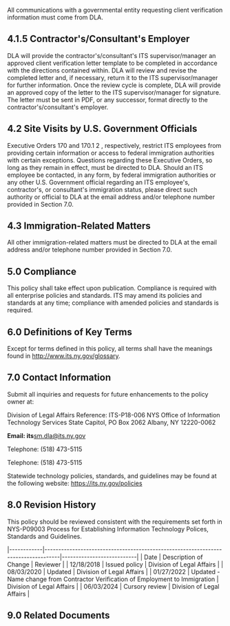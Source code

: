 All communications with a governmental entity requesting client verification information must come from DLA.

## **4.1.5 Contractor's/Consultant's Employer**

DLA will provide the contractor's/consultant's ITS supervisor/manager an approved client verification letter template to be completed in accordance with the directions contained within. DLA will review and revise the completed letter and, if necessary, return it to the ITS supervisor/manager for further information. Once the review cycle is complete, DLA will provide an approved copy of the letter to the ITS supervisor/manager for signature. The letter must be sent in PDF, or any successor, format directly to the contractor's/consultant's employer.

## **4.2 Site Visits by U.S. Government Officials**

Executive Orders 170 and 170.1 2 , respectively, restrict ITS employees from providing certain information or access to federal immigration authorities with certain exceptions. Questions regarding these Executive Orders, so long as they remain in effect, must be directed to DLA. Should an ITS employee be contacted, in any form, by federal immigration authorities or any other U.S. Government official regarding an ITS employee's, contractor's, or consultant's immigration status, please direct such authority or official to DLA at the email address and/or telephone number provided in Section 7.0.

## **4.3 Immigration-Related Matters**

All other immigration-related matters must be directed to DLA at the email address and/or telephone number provided in Section 7.0.

## **5.0 Compliance**

This policy shall take effect upon publication. Compliance is required with all enterprise policies and standards. ITS may amend its policies and standards at any time; compliance with amended policies and standards is required.

## **6.0 Definitions of Key Terms**

Except for terms defined in this policy, all terms shall have the meanings found in http://www.its.ny.gov/glossary.

## **7.0 Contact Information**

Submit all inquiries and requests for future enhancements to the policy owner at:

Division of Legal Affairs Reference: ITS-P18-006 NYS Office of Information Technology Services State Capitol, PO Box 2062 Albany, NY 12220-0062

**Email: its**sm.dla@its.ny.gov

Telephone: (518) 473-5115

Telephone: (518) 473-5115

Statewide technology policies, standards, and guidelines may be found at the following website: https://its.ny.gov/policies

## **8.0 Revision History**

This policy should be reviewed consistent with the requirements set forth in NYS-P09003 Process for Establishing Information Technology Polices, Standards and Guidelines.

|------------|-----------------------------------------------------------------------------------|---------------------------|
| Date       | Description of Change                                                             | Reviewer                  |
| 12/18/2018 | Issued policy                                                                     | Division of Legal Affairs |
| 08/03/2020 | Updated                                                                           | Division of Legal Affairs |
| 01/27/2022 | Updated - Name change from  Contractor Verification of Employment  to Immigration | Division of Legal Affairs |
| 06/03/2024 | Cursory review                                                                    | Division of Legal Affairs |

## **9.0 Related Documents**